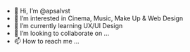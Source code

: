 - 👋 Hi, I’m @apsalvst
- 👀 I’m interested in Cinema, Music, Make Up & Web Design
- 🌱 I’m currently learning UX/UI Design
- 💞️ I’m looking to collaborate on ...
- 📫 How to reach me ...

<!---
apsalvst/apsalvst is a ✨ special ✨ repository because its `README.md` (this file) appears on your GitHub profile.
You can click the Preview link to take a look at your changes.
--->
